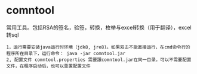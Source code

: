 # comntool
常用工具。包括RSA的签名，验签，转换，枚举与excel转换（用于翻译），excel转sql

```
1，运行需要安装java运行时环境（jdk8, jre8)。如果双击不能直接运行，在cmd命令行的程序所在目录下，运行命令： java -jar comntool.jar
2, 配置文件 comntool.properties 需要跟comntool.jar在同一目录。可以不需要配置文件，在程序启动后，也可以重置配置文件
```
